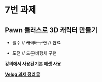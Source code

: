 # 7번 과제
## Pawn 클래스로 3D 캐릭터 만들기
- 필수
// ~~캐릭터 구현~~
// **완료**

- 도전 // 드론/비행체 구현


**강의에서 사용된 기본 에셋 사용**

[**Velog 과제 정리 글**](https://velog.io/@jjg4211/7%EB%B2%88-%EA%B3%BC%EC%A0%9C)
